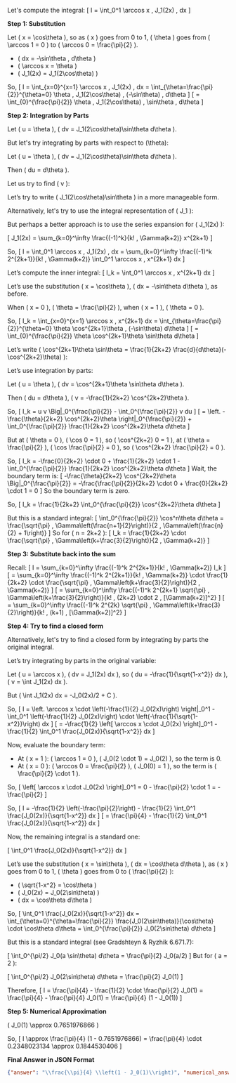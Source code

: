 Let's compute the integral:
\[
I = \int_0^1 \arccos x \, J_1(2x) \, dx
\]

**Step 1: Substitution**

Let \( x = \cos\theta \), so as \( x \) goes from 0 to 1, \( \theta \) goes from \( \arccos 1 = 0 \) to \( \arccos 0 = \frac{\pi}{2} \).

- \( dx = -\sin\theta \, d\theta \)
- \( \arccos x = \theta \)
- \( J_1(2x) = J_1(2\cos\theta) \)

So,
\[
I = \int_{x=0}^{x=1} \arccos x \, J_1(2x) \, dx = \int_{\theta=\frac{\pi}{2}}^{\theta=0} \theta \, J_1(2\cos\theta) \, (-\sin\theta) \, d\theta
\]
\[
= \int_{0}^{\frac{\pi}{2}} \theta \, J_1(2\cos\theta) \, \sin\theta \, d\theta
\]

**Step 2: Integration by Parts**

Let \( u = \theta \), \( dv = J_1(2\cos\theta)\sin\theta d\theta \).

But let's try integrating by parts with respect to \(\theta\):

Let \( u = \theta \), \( dv = J_1(2\cos\theta)\sin\theta d\theta \).

Then \( du = d\theta \).

Let us try to find \( v \):

Let’s try to write \( J_1(2\cos\theta)\sin\theta \) in a more manageable form.

Alternatively, let's try to use the integral representation of \( J_1 \):

But perhaps a better approach is to use the series expansion for \( J_1(2x) \):

\[
J_1(2x) = \sum_{k=0}^\infty \frac{(-1)^k}{k! \, \Gamma(k+2)} x^{2k+1}
\]

So,
\[
I = \int_0^1 \arccos x \, J_1(2x) \, dx = \sum_{k=0}^\infty \frac{(-1)^k 2^{2k+1}}{k! \, \Gamma(k+2)} \int_0^1 \arccos x \, x^{2k+1} dx
\]

Let’s compute the inner integral:
\[
I_k = \int_0^1 \arccos x \, x^{2k+1} dx
\]

Let’s use the substitution \( x = \cos\theta \), \( dx = -\sin\theta d\theta \), as before.

When \( x = 0 \), \( \theta = \frac{\pi}{2} \), when \( x = 1 \), \( \theta = 0 \).

So,
\[
I_k = \int_{x=0}^{x=1} \arccos x \, x^{2k+1} dx = \int_{\theta=\frac{\pi}{2}}^{\theta=0} \theta \cos^{2k+1}\theta \, (-\sin\theta) d\theta
\]
\[
= \int_{0}^{\frac{\pi}{2}} \theta \cos^{2k+1}\theta \sin\theta d\theta
\]

Let’s write \( \cos^{2k+1}\theta \sin\theta = \frac{1}{2k+2} \frac{d}{d\theta}(-\cos^{2k+2}\theta) \):

Let’s use integration by parts:

Let \( u = \theta \), \( dv = \cos^{2k+1}\theta \sin\theta d\theta \).

Then \( du = d\theta \), \( v = -\frac{1}{2k+2} \cos^{2k+2}\theta \).

So,
\[
I_k = u v \Big|_0^{\frac{\pi}{2}} - \int_0^{\frac{\pi}{2}} v du
\]
\[
= \left. -\frac{\theta}{2k+2} \cos^{2k+2}\theta \right|_0^{\frac{\pi}{2}} + \int_0^{\frac{\pi}{2}} \frac{1}{2k+2} \cos^{2k+2}\theta d\theta
\]

But at \( \theta = 0 \), \( \cos 0 = 1 \), so \( \cos^{2k+2} 0 = 1 \), at \( \theta = \frac{\pi}{2} \), \( \cos \frac{\pi}{2} = 0 \), so \( \cos^{2k+2} \frac{\pi}{2} = 0 \).

So,
\[
I_k = -\frac{0}{2k+2} \cdot 0 + \frac{1}{2k+2} \cdot 1 - \int_0^{\frac{\pi}{2}} \frac{1}{2k+2} \cos^{2k+2}\theta d\theta
\]
Wait, the boundary term is:
\[
-\frac{\theta}{2k+2} \cos^{2k+2}\theta \Big|_0^{\frac{\pi}{2}} = -\frac{\frac{\pi}{2}}{2k+2} \cdot 0 + \frac{0}{2k+2} \cdot 1 = 0
\]
So the boundary term is zero.

So,
\[
I_k = \frac{1}{2k+2} \int_0^{\frac{\pi}{2}} \cos^{2k+2}\theta d\theta
\]

But this is a standard integral:
\[
\int_0^{\frac{\pi}{2}} \cos^n\theta d\theta = \frac{\sqrt{\pi} \, \Gamma\left(\frac{n+1}{2}\right)}{2 \, \Gamma\left(\frac{n}{2} + 1\right)}
\]
So for \( n = 2k+2 \):
\[
I_k = \frac{1}{2k+2} \cdot \frac{\sqrt{\pi} \, \Gamma\left(k+\frac{3}{2}\right)}{2 \, \Gamma(k+2)}
\]

**Step 3: Substitute back into the sum**

Recall:
\[
I = \sum_{k=0}^\infty \frac{(-1)^k 2^{2k+1}}{k! \, \Gamma(k+2)} I_k
\]
\[
= \sum_{k=0}^\infty \frac{(-1)^k 2^{2k+1}}{k! \, \Gamma(k+2)} \cdot \frac{1}{2k+2} \cdot \frac{\sqrt{\pi} \, \Gamma\left(k+\frac{3}{2}\right)}{2 \, \Gamma(k+2)}
\]
\[
= \sum_{k=0}^\infty \frac{(-1)^k 2^{2k+1} \sqrt{\pi} \, \Gamma\left(k+\frac{3}{2}\right)}{k! \, (2k+2) \cdot 2 \, [\Gamma(k+2)]^2}
\]
\[
= \sum_{k=0}^\infty \frac{(-1)^k 2^{2k} \sqrt{\pi} \, \Gamma\left(k+\frac{3}{2}\right)}{k! \, (k+1) \, [\Gamma(k+2)]^2}
\]

**Step 4: Try to find a closed form**

Alternatively, let's try to find a closed form by integrating by parts the original integral.

Let’s try integrating by parts in the original variable:

Let \( u = \arccos x \), \( dv = J_1(2x) dx \), so \( du = -\frac{1}{\sqrt{1-x^2}} dx \), \( v = \int J_1(2x) dx \).

But \( \int J_1(2x) dx = -J_0(2x)/2 + C \).

So,
\[
I = \left. \arccos x \cdot \left(-\frac{1}{2} J_0(2x)\right) \right|_0^1 - \int_0^1 \left(-\frac{1}{2} J_0(2x)\right) \cdot \left(-\frac{1}{\sqrt{1-x^2}}\right) dx
\]
\[
= -\frac{1}{2} \left[ \arccos x \cdot J_0(2x) \right]_0^1 - \frac{1}{2} \int_0^1 \frac{J_0(2x)}{\sqrt{1-x^2}} dx
\]

Now, evaluate the boundary term:

- At \( x = 1 \): \( \arccos 1 = 0 \), \( J_0(2 \cdot 1) = J_0(2) \), so the term is 0.
- At \( x = 0 \): \( \arccos 0 = \frac{\pi}{2} \), \( J_0(0) = 1 \), so the term is \( \frac{\pi}{2} \cdot 1 \).

So,
\[
\left[ \arccos x \cdot J_0(2x) \right]_0^1 = 0 - \frac{\pi}{2} \cdot 1 = -\frac{\pi}{2}
\]

So,
\[
I = -\frac{1}{2} \left(-\frac{\pi}{2}\right) - \frac{1}{2} \int_0^1 \frac{J_0(2x)}{\sqrt{1-x^2}} dx
\]
\[
= \frac{\pi}{4} - \frac{1}{2} \int_0^1 \frac{J_0(2x)}{\sqrt{1-x^2}} dx
\]

Now, the remaining integral is a standard one:

\[
\int_0^1 \frac{J_0(2x)}{\sqrt{1-x^2}} dx
\]

Let’s use the substitution \( x = \sin\theta \), \( dx = \cos\theta d\theta \), as \( x \) goes from 0 to 1, \( \theta \) goes from 0 to \( \frac{\pi}{2} \):

- \( \sqrt{1-x^2} = \cos\theta \)
- \( J_0(2x) = J_0(2\sin\theta) \)
- \( dx = \cos\theta d\theta \)

So,
\[
\int_0^1 \frac{J_0(2x)}{\sqrt{1-x^2}} dx = \int_{\theta=0}^{\theta=\frac{\pi}{2}} \frac{J_0(2\sin\theta)}{\cos\theta} \cdot \cos\theta d\theta = \int_0^{\frac{\pi}{2}} J_0(2\sin\theta) d\theta
\]

But this is a standard integral (see Gradshteyn & Ryzhik 6.671.7):

\[
\int_0^{\pi/2} J_0(a \sin\theta) d\theta = \frac{\pi}{2} J_0(a/2)
\]
But for \( a = 2 \):

\[
\int_0^{\pi/2} J_0(2\sin\theta) d\theta = \frac{\pi}{2} J_0(1)
\]

Therefore,
\[
I = \frac{\pi}{4} - \frac{1}{2} \cdot \frac{\pi}{2} J_0(1) = \frac{\pi}{4} - \frac{\pi}{4} J_0(1) = \frac{\pi}{4} (1 - J_0(1))
\]

**Step 5: Numerical Approximation**

\( J_0(1) \approx 0.7651976866 \)

So,
\[
I \approx \frac{\pi}{4} (1 - 0.7651976866) = \frac{\pi}{4} \cdot 0.2348023134 \approx 0.1844530406
\]

**Final Answer in JSON Format**

```json
{"answer": "\\frac{\\pi}{4} \\left(1 - J_0(1)\\right)", "numerical_answer": "0.1844530406"}
```